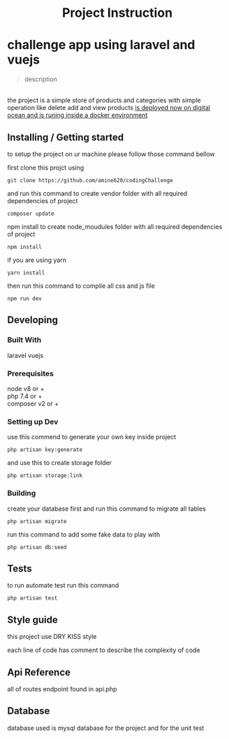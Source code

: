 

<h1 align="center">Project Instruction</h1>




#  challenge app using laravel and vuejs
> description
<br>
the project is a simple store of products and categories with simple operation
like delete add and view products
<a href="http://159.65.25.101/" target="_blank"> is deployed now on digital ocean and is runing inside a docker environment </a>

## Installing / Getting started

to setup the project on ur machine please follow those command bellow


first clone this projct using


```shell
git clone https://github.com/amine620/codingChallenge
```

and  run this command to create vendor folder with all required dependencies of project

```shell
composer update
```


npm install to create node_moudules folder with all required dependencies of project

```shell
npm install
```

if you are using yarn

```shell
yarn install
```

then run this command to complie all css and js file 


```shell
npm run dev
```


## Developing

### Built With
laravel vuejs
### Prerequisites

node v8 or +
<br>
php 7.4 or +
<br>
composer v2 or +


### Setting up Dev

use this commend to generate your own key inside project

```shell
php artisan key:generate
```


and use this to create storage folder

```shell
php artisan storage:link
```



### Building

create your database first and run this command to migrate all tables

```shell
php artisan migrate
```

run this command to add some fake data to play with

```shell
php artisan db:seed
```



## Tests

to run automate test run this command

```shell
php artisan test
```

## Style guide

this project use DRY KISS style 

each line of code has comment to describe the complexity of code

## Api Reference

all of routes endpoint found in api.php 


## Database

database used is mysql database for the project and for the unit test
